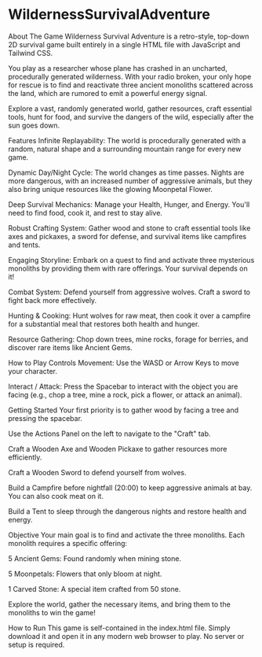 # WildernessSurvivalAdventure

About The Game
Wilderness Survival Adventure is a retro-style, top-down 2D survival game built entirely in a single HTML file with JavaScript and Tailwind CSS.

You play as a researcher whose plane has crashed in an uncharted, procedurally generated wilderness. With your radio broken, your only hope for rescue is to find and reactivate three ancient monoliths scattered across the land, which are rumored to emit a powerful energy signal.

Explore a vast, randomly generated world, gather resources, craft essential tools, hunt for food, and survive the dangers of the wild, especially after the sun goes down.

Features
Infinite Replayability: The world is procedurally generated with a random, natural shape and a surrounding mountain range for every new game.

Dynamic Day/Night Cycle: The world changes as time passes. Nights are more dangerous, with an increased number of aggressive animals, but they also bring unique resources like the glowing Moonpetal Flower.

Deep Survival Mechanics: Manage your Health, Hunger, and Energy. You'll need to find food, cook it, and rest to stay alive.

Robust Crafting System: Gather wood and stone to craft essential tools like axes and pickaxes, a sword for defense, and survival items like campfires and tents.

Engaging Storyline: Embark on a quest to find and activate three mysterious monoliths by providing them with rare offerings. Your survival depends on it!

Combat System: Defend yourself from aggressive wolves. Craft a sword to fight back more effectively.

Hunting & Cooking: Hunt wolves for raw meat, then cook it over a campfire for a substantial meal that restores both health and hunger.

Resource Gathering: Chop down trees, mine rocks, forage for berries, and discover rare items like Ancient Gems.

How to Play
Controls
Movement: Use the WASD or Arrow Keys to move your character.

Interact / Attack: Press the Spacebar to interact with the object you are facing (e.g., chop a tree, mine a rock, pick a flower, or attack an animal).

Getting Started
Your first priority is to gather wood by facing a tree and pressing the spacebar.

Use the Actions Panel on the left to navigate to the "Craft" tab.

Craft a Wooden Axe and Wooden Pickaxe to gather resources more efficiently.

Craft a Wooden Sword to defend yourself from wolves.

Build a Campfire before nightfall (20:00) to keep aggressive animals at bay. You can also cook meat on it.

Build a Tent to sleep through the dangerous nights and restore health and energy.

Objective
Your main goal is to find and activate the three monoliths. Each monolith requires a specific offering:

5 Ancient Gems: Found randomly when mining stone.

5 Moonpetals: Flowers that only bloom at night.

1 Carved Stone: A special item crafted from 50 stone.

Explore the world, gather the necessary items, and bring them to the monoliths to win the game!

How to Run
This game is self-contained in the index.html file. Simply download it and open it in any modern web browser to play. No server or setup is required.
